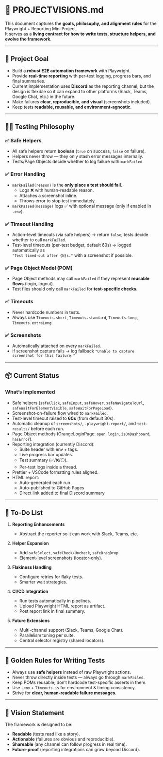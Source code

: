 # 🌟 PROJECTVISIONS.md

This document captures the **goals, philosophy, and alignment rules** for the Playwright + Reporting Mini Project.  
It serves as a **living contract for how to write tests, structure helpers, and evolve the framework**.

---

## 🎯 Project Goal

- Build a **robust E2E automation framework** with Playwright.
- Provide **real-time reporting** with per-test logging, progress bars, and final summaries.
- Current implementation uses **Discord** as the reporting channel, but the design is flexible so it can expand to other platforms (Slack, Teams, Google Chat, etc.) in the future.
- Make failures **clear, reproducible, and visual** (screenshots included).
- Keep tests **readable, reusable, and environment-agnostic**.

---

## 🧑‍💻 Testing Philosophy

### ✅ Safe Helpers

- All safe helpers return **boolean** (`true` on success, `false` on failure).
- Helpers never throw — they only stash error messages internally.
- Tests/Page Objects decide whether to log failure with `markFailed`.

### ✅ Error Handling

- `markFailed(reason)` is the **only place a test should fail**.
  - Logs ❌ with human-readable reason.
  - Attaches a screenshot inline.
  - Throws error to stop test immediately.
- `markPassed(message)` logs ✅ with optional message (only if enabled in `.env`).

### ✅ Timeout Handling

- Action-level timeouts (via safe helpers) → return `false`; tests decide whether to call `markFailed`.
- Test-level timeouts (per-test budget, default 60s) → logged automatically as  
  `"Test timed-out after {N}s."` with a screenshot if possible.

### ✅ Page Object Model (POM)

- Page Object methods may call `markFailed` if they represent **reusable flows** (login, logout).
- Test files should only call `markFailed` for **test-specific checks**.

### ✅ Timeouts

- Never hardcode numbers in tests.
- Always use `Timeouts.short`, `Timeouts.standard`, `Timeouts.long`, `Timeouts.extraLong`.

### ✅ Screenshots

- Automatically attached on every `markFailed`.
- If screenshot capture fails → log fallback `"Unable to capture screenshot for this failure."`

---

## 📦 Current Status

### What’s Implemented

- Safe helpers (`safeClick`, `safeInput`, `safeHover`, `safeNavigateToUrl`, `safeWaitForElementVisible`, `safeWaitForPageLoad`).
- Screenshot-on-failure flow wired to `markFailed`.
- Test-level timeout raised to **60s** (from default 30s).
- Automatic cleanup of `screenshots/`, `.playwright-report/`, and `test-results/` before each run.
- Page Object methods (OrangeLoginPage: `open`, `login`, `isOnDashboard`, `hasError`).
- Reporting integration (currently Discord):
  - Suite header with env + tags.
  - Live progress bar updates.
  - Test summary (✅/❌/⚪).
  - Per-test logs inside a thread.
- Prettier + VSCode formatting rules aligned.
- HTML report:
  - Auto-generated each run
  - Auto-published to GitHub Pages
  - Direct link added to final Discord summary

---

## 📝 To-Do List

1. **Reporting Enhancements**
   - Abstract the reporter so it can work with Slack, Teams, etc.

2. **Helper Expansion**
   - Add `safeSelect`, `safeCheck/Uncheck`, `safeDragDrop`.
   - Element-level screenshots (locator-only).

3. **Flakiness Handling**
   - Configure retries for flaky tests.
   - Smarter wait strategies.

4. **CI/CD Integration**
   - Run tests automatically in pipelines.
   - Upload Playwright HTML report as artifact.
   - Post report link in final summary.

5. **Future Extensions**
   - Multi-channel support (Slack, Teams, Google Chat).
   - Parallelism tuning per suite.
   - Central selector registry (shared locators).

---

## 📖 Golden Rules for Writing Tests

- Always use **safe helpers** instead of raw Playwright actions.
- Never throw directly inside tests — always go through `markFailed`.
- Keep POMs reusable; don’t hardcode test-specific asserts in them.
- Use `.env` + `Timeouts.js` for environment & timing consistency.
- Strive for **clear, human-readable failure messages**.

---

## 📌 Vision Statement

The framework is designed to be:

- **Readable** (tests read like a story).
- **Actionable** (failures are obvious and reproducible).
- **Shareable** (any channel can follow progress in real time).
- **Future-proof** (reporting integrations can grow beyond Discord).

